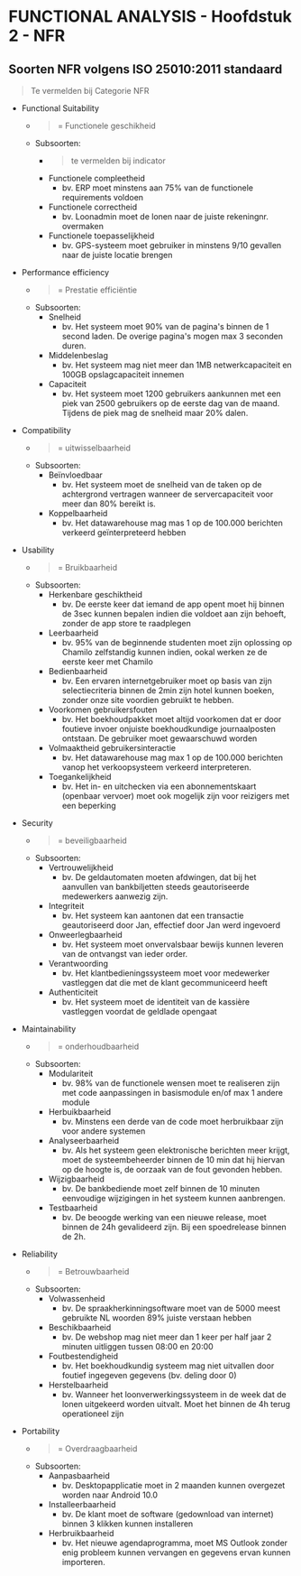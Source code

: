 # FUNCTIONAL ANALYSIS - Hoofdstuk 2 - NFR

## Soorten NFR volgens ISO 25010:2011 standaard

> Te vermelden bij Categorie NFR

- Functional Suitability
    - > = Functionele geschikheid
    - Subsoorten: 
        - > te vermelden bij indicator
        - Functionele compleetheid
            - bv. ERP moet minstens aan 75% van de functionele requirements voldoen
        - Functionele correctheid
            - bv. Loonadmin moet de lonen naar de juiste rekeningnr. overmaken
        - Functionele toepasselijkheid
            - bv. GPS-systeem moet gebruiker in minstens 9/10 gevallen naar de juiste locatie brengen

- Performance efficiency
    - > = Prestatie efficiëntie
    - Subsoorten:
        - Snelheid
            - bv. Het systeem moet 90% van de pagina's binnen de 1 second laden. De overige pagina's mogen max 3 seconden duren.
        - Middelenbeslag
            - bv. Het systeem mag niet meer dan 1MB netwerkcapaciteit en 100GB opslagcapaciteit innemen
        - Capaciteit
            - bv. Het systeem moet 1200 gebruikers aankunnen met een piek van 2500 gebruikers op de eerste dag van de maand. Tijdens de piek mag de snelheid maar 20% dalen.

- Compatibility
    - > = uitwisselbaarheid
    - Subsoorten:
        - Beïnvloedbaar
            - bv. Het systeem moet de snelheid van de taken op de achtergrond vertragen wanneer de servercapaciteit voor meer dan 80% bereikt is.
        - Koppelbaarheid
            - bv. Het datawarehouse mag mas 1 op de 100.000 berichten verkeerd geïnterpreteerd hebben

- Usability
    - > = Bruikbaarheid
    - Subsoorten:
        - Herkenbare geschiktheid
            - bv. De eerste keer dat iemand de app opent moet hij binnen de 3sec kunnen bepalen indien die voldoet aan zijn behoeft, zonder de app store te raadplegen
        - Leerbaarheid
            - bv. 95% van de beginnende studenten moet zijn oplossing op Chamilo zelfstandig kunnen indien, ookal werken ze de eerste keer met Chamilo
        - Bedienbaarheid
            - bv. Een ervaren internetgebruiker moet op basis van zijn selectiecriteria binnen de 2min zijn hotel kunnen boeken, zonder onze site voordien gebruikt te hebben. 
        - Voorkomen gebruikersfouten
            - bv. Het boekhoudpakket moet altijd voorkomen dat er door foutieve invoer onjuiste boekhoudkundige journaalposten ontstaan. De gebruiker moet gewaarschuwd worden
        - Volmaaktheid gebruikersinteractie
            - bv. Het datawarehouse mag max 1 op de 100.000 berichten vanop het verkoopsysteem verkeerd interpreteren. 
        - Toegankelijkheid
            - bv. Het in- en uitchecken via een abonnementskaart (openbaar vervoer) moet ook mogelijk zijn voor reizigers met een beperking

-  Security
    - > = beveiligbaarheid
    - Subsoorten:
        - Vertrouwelijkheid
            - bv. De geldautomaten moeten afdwingen, dat bij het aanvullen van bankbiljetten steeds geautoriseerde medewerkers aanwezig zijn.
        - Integriteit
            - bv. Het systeem kan aantonen dat een transactie geautoriseerd door Jan, effectief door Jan werd ingevoerd
        - Onweerlegbaarheid
            - bv. Het systeem moet onvervalsbaar bewijs kunnen leveren van de ontvangst van ieder order.
        - Verantwoording
            - bv. Het klantbedieningssysteem moet voor medewerker vastleggen dat die met de klant gecommuniceerd heeft
        - Authenticiteit
            - bv. Het systeem moet de identiteit van de kassière vastleggen voordat de geldlade opengaat

- Maintainability
    - > = onderhoudbaarheid
    - Subsoorten:
        - Modulariteit
            - bv. 98% van de functionele wensen moet te realiseren zijn met code aanpassingen in basismodule en/of max 1 andere module
        - Herbuikbaarheid
            - bv. Minstens een derde van de code moet herbruikbaar zijn voor andere systemen
        - Analyseerbaarheid
            - bv. Als het systeem geen elektronische berichten meer krijgt, moet de systeembeheerder binnen de 10 min dat hij hiervan op de hoogte is, de oorzaak van de fout gevonden hebben. 
        - Wijzigbaarheid
            - bv. De bankbediende moet zelf binnen de 10 minuten eenvoudige wijzigingen in het systeem kunnen aanbrengen.
        - Testbaarheid
            - bv. De beoogde werking van een nieuwe release, moet binnen de 24h gevalideerd zijn. Bij een spoedrelease binnen de 2h.

- Reliability
    - > = Betrouwbaarheid
    - Subsoorten:
        - Volwassenheid
            - bv. De spraakherkinningsoftware moet van de 5000 meest gebruikte NL woorden 89% juiste verstaan hebben
        - Beschikbaarheid
            - bv. De webshop mag niet meer dan 1 keer per half jaar 2 minuten uitliggen tussen 08:00 en 20:00
        - Foutbestendigheid
            - bv. Het boekhoudkundig systeem mag niet uitvallen door foutief ingegeven gegevens (bv. deling door 0)
        - Herstelbaarheid
            - bv. Wanneer het loonverwerkingssysteem in de week dat de lonen uitgekeerd worden uitvalt. Moet het binnen de 4h terug operationeel zijn

- Portability
    - > = Overdraagbaarheid
    - Subsoorten:
        - Aanpasbaarheid
            - bv. Desktopapplicatie moet in 2 maanden kunnen overgezet worden naar Android 10.0
        - Installeerbaarheid
            - bv. De klant moet de software (gedownload van internet) binnen 3 klikken kunnen installeren
        - Herbruikbaarheid
            - bv. Het nieuwe agendaprogramma, moet MS Outlook zonder enig probleem kunnen vervangen en gegevens ervan kunnen importeren.